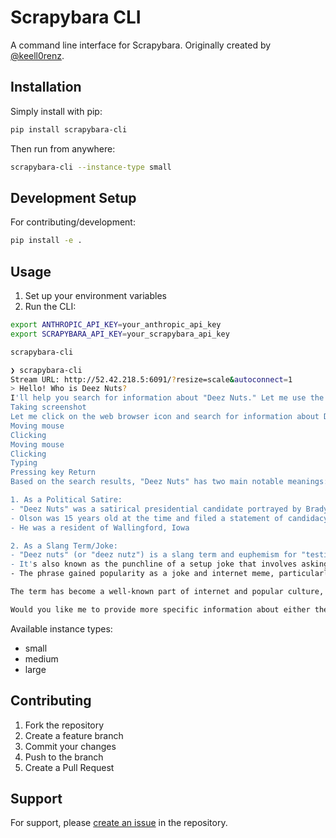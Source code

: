 # Scrapybara CLI

A command line interface for Scrapybara. Originally created by [@keell0renz](https://github.com/keell0renz).

## Installation

Simply install with pip:

```bash
pip install scrapybara-cli
```

Then run from anywhere:

```bash
scrapybara-cli --instance-type small
```

## Development Setup

For contributing/development:

```bash
pip install -e .
```

## Usage

1. Set up your environment variables
2. Run the CLI:

```bash
export ANTHROPIC_API_KEY=your_anthropic_api_key
export SCRAPYBARA_API_KEY=your_scrapybara_api_key
```

```bash
scrapybara-cli
```

```bash
❯ scrapybara-cli
Stream URL: http://52.42.218.5:6091/?resize=scale&autoconnect=1
> Hello! Who is Deez Nuts?
I'll help you search for information about "Deez Nuts." Let me use the web browser to look this up.
Taking screenshot
Let me click on the web browser icon and search for information about Deez Nuts.
Moving mouse
Clicking
Moving mouse
Clicking
Typing
Pressing key Return
Based on the search results, "Deez Nuts" has two main notable meanings:

1. As a Political Satire:
- "Deez Nuts" was a satirical presidential candidate portrayed by Brady C. Olson who ran for president of the United States in 2016
- Olson was 15 years old at the time and filed a statement of candidacy with the Federal Election Commission on July 26, 2015
- He was a resident of Wallingford, Iowa

2. As a Slang Term/Joke:
- "Deez nuts" (or "deez nutz") is a slang term and euphemism for "testicles"
- It's also known as the punchline of a setup joke that involves asking someone a vague question to solicit a follow-up question, before yelling out the phrase in an obnoxious manner
- The phrase gained popularity as a joke and internet meme, particularly after the satirical presidential campaign

The term has become a well-known part of internet and popular culture, combining both its use as a juvenile joke and its later adoption as a satirical political statement.

Would you like me to provide more specific information about either the satirical campaign or the phrase's origins as a joke?
```

Available instance types:

- small
- medium
- large

## Contributing

1. Fork the repository
2. Create a feature branch
3. Commit your changes
4. Push to the branch
5. Create a Pull Request

## Support

For support, please [create an issue](https://github.com/Scrapybara/scrapybara-demos/issues) in the repository.
